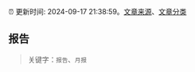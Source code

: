 :alarm_clock: 更新时间: 2024-09-17 21:38:59。[文章来源](/README.md)、[文章分类](/TAGS.md)

## 报告


> 关键字：`报告`、`月报`



